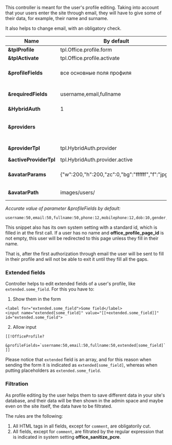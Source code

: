 This controller is meant for the user's profile editing.
Taking into account that your users enter the site through email, they will have to give some of their data, for example, their name and surname.

It also helps to change email, with an obligatory check.

Name              | By default                     | Description
------------------------|-----------------------------------|------------
**&tplProfile**			| tpl.Office.profile.form			| Chunk for output and editing of a user's profile. 
**&tplActivate**		| tpl.Office.profile.activate		| Chunk for activation letter. 
**&profileFields**		| все основные поля профиля			| List of fields that a user can edit, with commas. You can also indicate maximal length of values after a colon. For example, &profileFields=`username:25,fullname:50,email`.
**&requiredFields**		| username,email,fullname			| List of fields that are obligatory for editing. These fields shoud be filled in for successful profile update. For example, &requiredFields=`username,fullname,email`.
**&HybridAuth**			| 1									| Turn on integration with HybridAuth, if it is installed.
**&providers**			| 									| List of providers of HybridAuthauthorization, with commas. All accessible providers are here {core_path}components/hybridauth/model/hybridauth/lib/Providers/. For example, &providers=`Google,Twitter,Facebook`.
**&providerTpl**		| tpl.HybridAuth.provider			| Chunk for output of a link to authorization or adding the HybridAuth service to an account.
**&activeProviderTpl**	| tpl.HybridAuth.provider.active	| Chunk for output of the icon of the added HybridAuth service.
**&avatarParams**		| {"w":200,"h":200,"zc":0,"bg":"ffffff","f":"jpg"}| JSON line with parameters of avatar convertation with help of строка phpThumb. By default - "{"w":200,"h":200,"zc":0,"bg":"ffffff","f":"jpg"}".
**&avatarPath**			| images/users/						| Directory for saving avatars for users inside MODX_ASSETS_PATH. By default - "images/users/".

*Accurate value of parameter &profileFields by default:*
```
username:50,email:50,fullname:50,phone:12,mobilephone:12,dob:10,gender,address,country,city,state,zip,fax,photo,comment,website,specifiedpassword,confirmpassword
```

This snippet also has its own system setting with a standard id, which is filled in at the first call. 
If a user has no name and **office_profile_page_id** is not empty, this user will be redirected to this page unless they fill in their name. 

That is, after the first authorization through email the user will be sent to fill in their profile and will not be able to exit it until they fill all the gaps.
### Extended fields
Controller helps to edit extended fields of a user's profile, like `extended.some_field`. For this you have to:
1. Show them in the form
```
<label for="extended.some_field">Some field</label>
<input name="extended[some_field]" value="[[+extended.some_field]]" id="extended.some_field">
```
2. Allow input
```
[[!OfficeProfile?
	&profileFields=`username:50,email:50,fullname:50,extended[some_field]`
]]
```
Please notice that `extended` field is an array, and for this reason when sending the form it is indicated
as `extended[some_field]`, whereas when putting placeholders as `extended.some_field`.

### Filtration
As profile editing by the user helps them to save different data in your site's database, 
and their data will be then shown in the admin space and maybe even on the site itself, the data have to be filtrated.

The rules are the following:
1. All HTML tags in all fields, except for `comment`, are obligatorily cut.
2. All fields, except for `comment`, are filtrated by the regular expression that is indicated in system setting **office_sanitize_pcre**.
